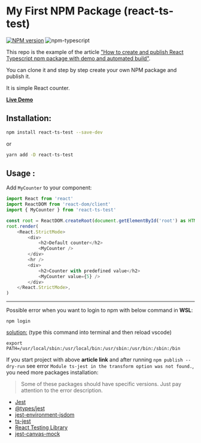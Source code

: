 # My First NPM Package (react-ts-test)

[![NPM version][npm-image]][npm-url]
![npm-typescript]

This repo is the example of the article ["How to create and publish React Typescript npm package with demo and automated build"](https://medium.com/@igaponov/how-to-create-and-publish-react-typescript-npm-package-with-demo-and-automated-build-80c40ec28aca).

You can clone it and step by step create your own NPM package and publish it.

It is simple React counter.

[**Live Demo**](https://zahramirzaei.github.io/simple-npm-package/)

## Installation:

```bash
npm install react-ts-test --save-dev
```

or

```bash
yarn add -D react-ts-test
```

## Usage :

Add `MyCounter` to your component:

```js
import React from 'react'
import ReactDOM from 'react-dom/client'
import { MyCounter } from 'react-ts-test'

const root = ReactDOM.createRoot(document.getElementById('root') as HTMLElement)
root.render(
    <React.StrictMode>
        <div>
            <h2>Default counter</h2>
            <MyCounter />
        </div>
        <hr />
        <div>
            <h2>Counter with predefined value</h2>
            <MyCounter value={5} />
        </div>
    </React.StrictMode>,
)

```

[npm-url]: https://www.npmjs.com/package/react-ts-test
[npm-image]: https://img.shields.io/npm/v/react-ts-test
[github-license]: https://img.shields.io/github/license/gapon2401/react-ts-test
[github-license-url]: https://github.com/gapon2401/react-ts-test/blob/master/LICENSE
[github-build]: https://github.com/gapon2401/react-ts-test/actions/workflows/publish.yml/badge.svg
[github-build-url]: https://github.com/gapon2401/react-ts-test/actions/workflows/publish.yml
[npm-typescript]: https://img.shields.io/npm/types/react-ts-test

<hr/>

Possible error when you want to login to npm with below command in **WSL**:

`npm login`

[solution:](https://github.com/microsoft/WSL/issues/3882) (type this command into terminal and then reload vscode)

`export PATH=/usr/local/sbin:/usr/local/bin:/usr/sbin:/usr/bin:/sbin:/bin`

If you start project with above **article link** and after running `npm publish --dry-run` see error `Module ts-jest in the transform option was not found.`, you need more packages installation:

> Some of these packages should have specific versions. Just pay attention to the error description.

- [Jest](https://jestjs.io/docs/getting-started)
- [@types/jest](https://www.npmjs.com/package/@types/jest)
- [jest-environment-jsdom](https://www.npmjs.com/package/jest-environment-jsdom)
- [ts-jest](https://kulshekhar.github.io/ts-jest/docs/getting-started/installation)
- [React Testing Library](https://testing-library.com/docs/react-testing-library/intro/)
- [jest-canvas-mock](https://www.npmjs.com/package/jest-canvas-mock)
